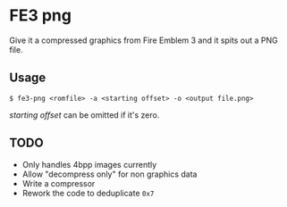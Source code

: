 # FE3 png

Give it a compressed graphics from Fire Emblem 3 and it spits out a PNG file.

## Usage

```console
$ fe3-png <romfile> -a <starting offset> -o <output file.png>
```
*starting offset* can be omitted if it's zero.

## TODO

- Only handles 4bpp images currently
- Allow "decompress only" for non graphics data
- Write a compressor
- Rework the code to deduplicate `0x7`
